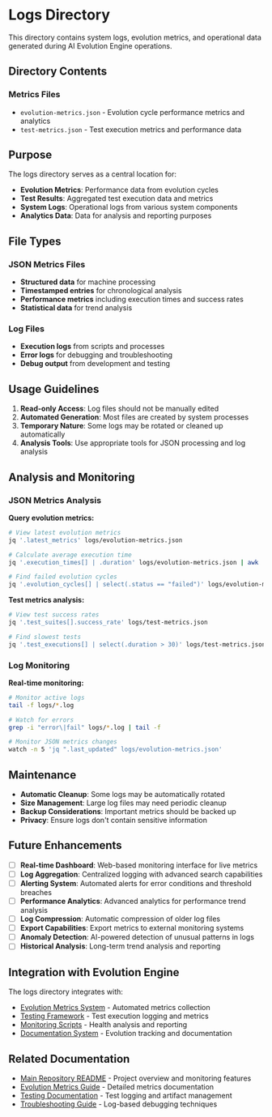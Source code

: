 <!--
@file logs/README.md
@description Directory index for system logs and metrics
@author IT-Journey Team <team@it-journey.org>
@created 2025-07-12
@lastModified 2025-07-12
@version 1.0.0

@relatedIssues 
  - #documentation-cleanup: Organize repository documentation structure

@relatedEvolutions
  - v1.0.0: Initial creation during documentation cleanup

@dependencies
  - JSON processing tools for metrics analysis

@changelog
  - 2025-07-12: Initial creation during repository cleanup - ITJ

@usage Contains system logs and evolution metrics
@notes Files in this directory are typically auto-generated
-->

# Logs Directory

This directory contains system logs, evolution metrics, and operational data generated during AI Evolution Engine operations.

## Directory Contents

### Metrics Files
- `evolution-metrics.json` - Evolution cycle performance metrics and analytics
- `test-metrics.json` - Test execution metrics and performance data

## Purpose

The logs directory serves as a central location for:
- **Evolution Metrics**: Performance data from evolution cycles
- **Test Results**: Aggregated test execution data and metrics
- **System Logs**: Operational logs from various system components
- **Analytics Data**: Data for analysis and reporting purposes

## File Types

### JSON Metrics Files
- **Structured data** for machine processing
- **Timestamped entries** for chronological analysis
- **Performance metrics** including execution times and success rates
- **Statistical data** for trend analysis

### Log Files
- **Execution logs** from scripts and processes
- **Error logs** for debugging and troubleshooting
- **Debug output** from development and testing

## Usage Guidelines

1. **Read-only Access**: Log files should not be manually edited
2. **Automated Generation**: Most files are created by system processes
3. **Temporary Nature**: Some logs may be rotated or cleaned up automatically
4. **Analysis Tools**: Use appropriate tools for JSON processing and log analysis

## Analysis and Monitoring

### JSON Metrics Analysis

**Query evolution metrics:**
```bash
# View latest evolution metrics
jq '.latest_metrics' logs/evolution-metrics.json

# Calculate average execution time
jq '.execution_times[] | .duration' logs/evolution-metrics.json | awk '{sum+=$1; count++} END {print sum/count}'

# Find failed evolution cycles
jq '.evolution_cycles[] | select(.status == "failed")' logs/evolution-metrics.json
```

**Test metrics analysis:**
```bash
# View test success rates
jq '.test_suites[].success_rate' logs/test-metrics.json

# Find slowest tests
jq '.test_executions[] | select(.duration > 30)' logs/test-metrics.json
```

### Log Monitoring

**Real-time monitoring:**
```bash
# Monitor active logs
tail -f logs/*.log

# Watch for errors
grep -i "error\|fail" logs/*.log | tail -f

# Monitor JSON metrics changes
watch -n 5 'jq ".last_updated" logs/evolution-metrics.json'
```

## Maintenance

- **Automatic Cleanup**: Some logs may be automatically rotated
- **Size Management**: Large log files may need periodic cleanup
- **Backup Considerations**: Important metrics should be backed up
- **Privacy**: Ensure logs don't contain sensitive information

## Future Enhancements

- [ ] **Real-time Dashboard**: Web-based monitoring interface for live metrics
- [ ] **Log Aggregation**: Centralized logging with advanced search capabilities
- [ ] **Alerting System**: Automated alerts for error conditions and threshold breaches
- [ ] **Performance Analytics**: Advanced analytics for performance trend analysis
- [ ] **Log Compression**: Automatic compression of older log files
- [ ] **Export Capabilities**: Export metrics to external monitoring systems
- [ ] **Anomaly Detection**: AI-powered detection of unusual patterns in logs
- [ ] **Historical Analysis**: Long-term trend analysis and reporting

## Integration with Evolution Engine

The logs directory integrates with:
- [Evolution Metrics System](../scripts/update/update-evolution-metrics.sh) - Automated metrics collection
- [Testing Framework](../tests/README.md) - Test execution logging and metrics
- [Monitoring Scripts](../scripts/analysis/) - Health analysis and reporting
- [Documentation System](../docs/README.md) - Evolution tracking and documentation

## Related Documentation

- [Main Repository README](../README.md) - Project overview and monitoring features
- [Evolution Metrics Guide](../docs/evolution/metrics.md) - Detailed metrics documentation
- [Testing Documentation](../tests/README.md) - Test logging and artifact management
- [Troubleshooting Guide](../docs/guides/troubleshooting.md) - Log-based debugging techniques